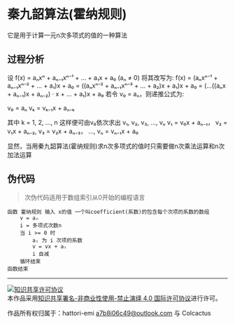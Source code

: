 # 秦九韶算法(霍纳规则)

它是用于计算一元n次多项式的值的一种算法

## 过程分析

设 f(x) = aₙxⁿ + aₙ₋₁xⁿ⁻¹ + … + a₁x + a₀ (aₙ ≠ 0)
将其改写为:
f(x) = (aₙxⁿ⁻¹ + aₙ₋₁xⁿ⁻² + … + a₁)x + a₀ = ((aₙxⁿ⁻² + aₙ₋₁xⁿ⁻³ + … + a₂)x + a₁)x + a₀ = (…((aₙx + aₙ₋₁)x + aₙ₋₂) · x + … + a₁)x + a₀
若令 v₀ = aₙ，则递推公式为:

v₀ = aₙ
vₖ = vₖ₋₁x + aₙ₋ₖ

其中 k = 1, 2, …, n
这样便可由v₀依次求出 v₁, v₂, v₃, …, vₙ
v₁ = v₀x + aₙ₋₁， v₂ = v₁x + aₙ₋₂, v₃ = v₂x + aₙ₋₃， …, vₙ = vₙ₋₁x + a₀

显然，当用秦九韶算法(霍纳规则)求n次多项式的值时只需要做n次乘法运算和n次加法运算

## 伪代码

> 次伪代码适用于数组索引从0开始的编程语言

```
函数 霍纳规则 输入 x的值 一个叫coefficient(系数)的包含每个次项的系数的数组
    v = aₙ
    i = 多项式次数n
    当 i >= 0 时
        aᵢ 为 i 次项的系数
        v = vx + aᵢ
        i 自减
    循环结束
函数结束
```
---

<a rel="license" href="http://creativecommons.org/licenses/by-nc-nd/4.0/"><img alt="知识共享许可协议" style="border-width:0" src="https://i.creativecommons.org/l/by-nc-nd/4.0/88x31.png" /></a><br />本作品采用<a rel="license" href="http://creativecommons.org/licenses/by-nc-nd/4.0/">知识共享署名-非商业性使用-禁止演绎 4.0 国际许可协议</a>进行许可。

作品所有权归属于：hattori-emi <a7b8i06c49@outlook.com> 与 Colcactus
